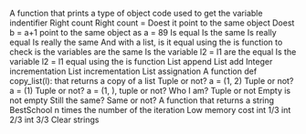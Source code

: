 A function that prints a type of object code used to get the variable indentifier Right count Right count = Doest it point to the same object Doest b = a+1 point to the same object as a = 89 Is equal Is the same Is really equal Is really the same And with a list, is it equal using the is function to check is the variables are the same Is the variable l2 = l1 are the equal Is the variable l2 = l1 equal using the is function List append List add Integer incrementation List incrementation List assignation A function def copy_list(l): that returns a copy of a list Tuple or not? a = (1, 2) Tuple or not? a = (1) Tuple or not? a = (1, ), tuple or not? Who I am? Tuple or not Empty is not empty Still the same? Same or not? A function that returns a string BestSchool n times the number of the iteration Low memory cost int 1/3 int 2/3 int 3/3 Clear strings
